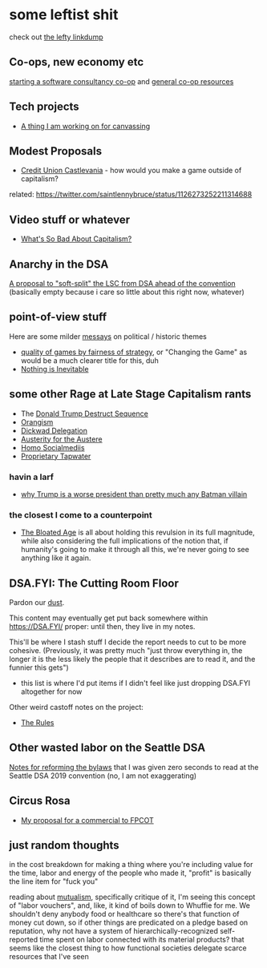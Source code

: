 # some leftist shit

check out [the lefty linkdump](6e5c8ee8-e077-44ae-8cd4-8714eac8a67c.md)

## Co-ops, new economy etc

[starting a software consultancy co-op](11ad1cbd-34ea-4ca9-821b-6523c3fd86ac.md) and [general co-op resources](0fedb9ef-4341-4837-8c20-e4c3ffe05268.md)

## Tech projects

- [A thing I am working on for canvassing](b8bbd8d9-ef82-418a-8fba-82ef46586437.md)

## Modest Proposals

- [Credit Union Castlevania][banx] - how would you make a game outside of capitalism?

related: https://twitter.com/saintlennybruce/status/1126273252211314688

[banx]: 395b6dab-79e7-41cd-8b08-7e0cdad2ae43.md

## Video stuff or whatever

- [What's So Bad About Capitalism?][WSBAC]

[WSBAC]: b4e2e848-04c1-43db-91b1-551235ab36c9.md

## Anarchy in the DSA

[A proposal to "soft-split" the LSC from DSA ahead of the convention](cba542eb-ae8b-4094-929e-9a67efae7222.md) (basically empty because i care so little about this right now, whatever)

## point-of-view stuff

Here are some milder [messays](8f2359ae-186f-4878-b5e5-33f3c177e6fc.md) on political / historic themes

- [quality of games by fairness of strategy](4facfd84-139b-45c0-a900-eb2c72a39a8d.md), or "Changing the Game" as would be a much clearer title for this, duh
- [Nothing is Inevitable](53fb8ebd-c523-404f-a099-5598338b3936.md)

## some other Rage at Late Stage Capitalism rants

- The [Donald Trump Destruct Sequence](88e233ed-315c-4c15-9979-49649c5c3503.md)
- [Orangism](d67fa3e3-6054-4b15-a6e7-895fb6bf46ca.md)
- [Dickwad Delegation](f1fea19b-e03f-4185-9dc7-5f17818af670.md)
- [Austerity for the Austere](c04ee6c0-3b2c-49b4-a632-8a7c9c441d9e.md)
- [Homo Socialmediis](0f7b1e53-3a4e-4351-b442-353b8a0183ff.md)
- [Proprietary Tapwater](af006435-f65f-41b7-be63-ca99c27e187d.md)

### havin a larf

- [why Trump is a worse president than pretty much any Batman villain](8c4912a7-211f-4551-9440-15aab2f41fdf.md)

### the closest I come to a counterpoint

- [The Bloated Age](a55b7efe-20ab-4cb1-a3ae-56f774619575.md) is all about holding this revulsion in its full magnitude, while also considering the full implications of the notion that, if humanity's going to make it through all this, we're never going to see anything like it again.

## DSA.FYI: The Cutting Room Floor

Pardon our [dust][and echoes].

This content may eventually get put back somewhere within https://DSA.FYI/ proper: until then, they live in my notes.

[and echoes]: https://www.youtube.com/watch?v=V8NmynhfeUs

This'll be where I stash stuff I decide the report needs to cut to be more cohesive. (Previously, it was pretty much "just throw everything in, the longer it is the less likely the people that it describes are to read it, and the funnier this gets")

- this list is where I'd put items if I didn't feel like just dropping DSA.FYI altogether for now

Other weird castoff notes on the project:

- [The Rules][]

[The Rules]: a32f70c0-8bb1-40e5-93fd-528749a30273.md

## Other wasted labor on the Seattle DSA

[Notes for reforming the bylaws][bylaws] that I was given zero seconds to read at the Seattle DSA 2019 convention (no, I am not exaggerating)

[bylaws]: c59ee3ae-bb5a-4b09-9e10-751e604cd037.md

## Circus Rosa

- [My proposal for a commercial to FPCOT][crc]

[crc]: 611349c3-e5f6-4bd8-8812-977f2d0155e1.md

## just random thoughts

in the cost breakdown for making a thing where you're including value for the time, labor and energy of the people who made it, "profit" is basically the line item for "fuck you"

reading about [mutualism][], specifically critique of it, I'm seeing this concept of "labor vouchers", and, like, it kind of boils down to Whuffie for me. We shouldn't deny anybody food or healthcare so there's that function of money cut down, so if other things are predicated on a pledge based on reputation, why not have a system of hierarchically-recognized self-reported time spent on labor connected with its material products? that seems like the closest thing to how functional societies delegate scarce resources that I've seen

[mutualism]: https://en.wikipedia.org/wiki/Mutualism_(economic_theory)
